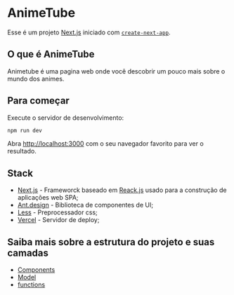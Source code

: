 # AnimeTube

Esse é um projeto [Next.js](https://nextjs.org/) iniciado com [`create-next-app`](https://github.com/vercel/next.js/tree/canary/packages/create-next-app).

## O que é AnimeTube
Animetube é uma pagina web onde você descobrir um pouco mais sobre o mundo dos animes.

## Para começar

Execute o servidor de desenvolvimento:

```bash
npm run dev
```

Abra [http://localhost:3000](http://localhost:3000) com o seu navegador favorito para ver o resultado.

## Stack

* [Next.js](https://nextjs.org/) - Frameworck baseado em [Reack.js]() usado para a construção de aplicações web SPA;
* [Ant.design](https://ant.design/) - Biblioteca de componentes de UI;
* [Less](https://nextjs.org/) - Preprocessador css;
* [Vercel]() - Servidor de deploy;

## Saiba mais sobre a estrutura do projeto e suas camadas
* [Components](./docs/components.md)
* [Model](./docs/model.md)
* [functions](./docs/functions)
